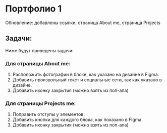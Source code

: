 # Портфолио 1

Обновление: добавлены ссылки, страница About me, страница Projects

## Задачи:
Ниже будут приведены задачи:

### Для страницы About me:
1. Расположить фотографии в блоке, как указано на дизайне в Figma.
2. Добавить произвольный текст и социальные сети, так как указано в дизайне.
3. Добавить иконку закрытия (можно взять из поп-апа)

### Для страницы Projects me:
1. Поправить отступы у элементов.
2. Добавить кнопки для каждого блока, как показано в Figma.
3. Добавить иконку закрытия (можно взять из поп-апа)
